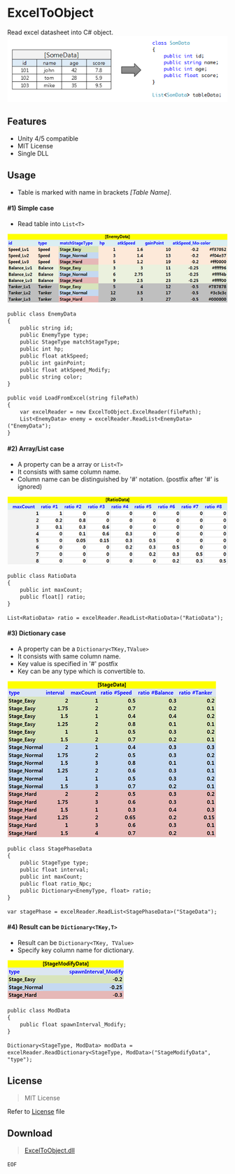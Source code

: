 # ExcelToObject #

Read excel datasheet into C# object.
![Summary image](doc/summary.png)

## Features ##
* Unity 4/5 compatible
* MIT License
* Single DLL



## Usage ##
* Table is marked with name in brackets *[Table Name]*.

#### #1) Simple case ####
* Read table into `List<T>`

![](doc/table1.png)

    public class EnemyData
    {
    	public string id;
    	public EnemyType type;
    	public StageType matchStageType;
    	public int hp;
    	public float atkSpeed;
    	public int gainPoint;
    	public float atkSpeed_Modify;
    	public string color;
    }
     
    public void LoadFromExcel(string filePath)
    {
    	var excelReader = new ExcelToObject.ExcelReader(filePath);
    	List<EnemyData> enemy = excelReader.ReadList<EnemyData>("EnemyData");
    }

#### #2) Array/List case ####
* A property can be a array or `List<T>`
* It consists with same column name.
* Column name can be distinguished by '#' notation. (postfix after '#' is ignored)


![](doc/table2.png)

    public class RatioData
    {
    	public int maxCount;
    	public float[] ratio;
    }
     
    List<RatioData> ratio = excelReader.ReadList<RatioData>("RatioData");

#### #3) Dictionary case ####
* A property can be a `Dictionary<TKey,TValue>`
* It consists with same column name.
* Key value is specified in '#' postfix
* Key can be any type which is convertible to.

![](doc/table3.png)

    public class StagePhaseData
    {
    	public StageType type;
    	public float interval;
    	public int maxCount;
    	public float ratio_Npc;
    	public Dictionary<EnemyType, float> ratio;
    }
     
    var stagePhase = excelReader.ReadList<StagePhaseData>("StageData");

#### #4) Result can be `Dictionary<TKey,T>` ####
* Result can be `Dictionary<TKey, TValue>`
* Specify key column name for dictionary.

![](doc/table4.png)

    public class ModData
    {
    	public float spawnInterval_Modify;
    }
     
    Dictionary<StageType, ModData> modData = excelReader.ReadDictionary<StageType, ModData>("StageModifyData", "type");


## License ##
> MIT License

Refer to [License](License) file


## Download ##

> [ExcelToObject.dll](binaries/ExcelToObject.dll)




`EOF`
